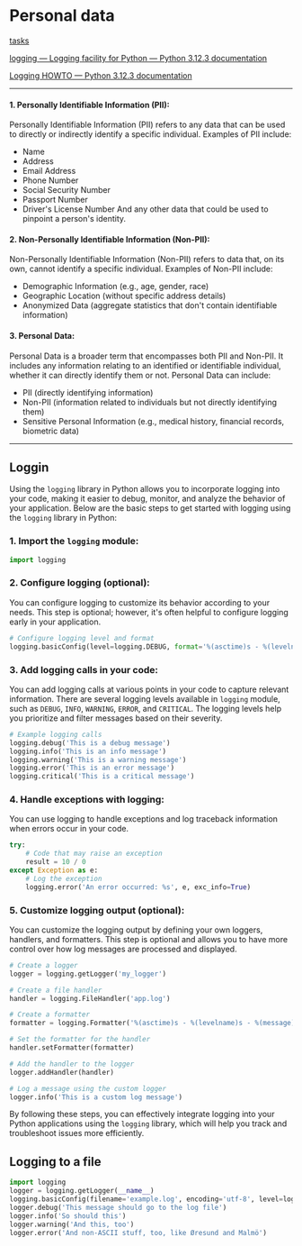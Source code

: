 # Personal data

[tasks](https://drive.google.com/file/d/13pskDFFqeyNlqmQtQvecGoiVKzyBLuEP/view?usp=drive_link)

[logging — Logging facility for Python — Python 3.12.3 documentation](https://docs.python.org/3/library/logging.html)

[Logging HOWTO — Python 3.12.3 documentation](https://docs.python.org/3/howto/logging.html#logging-basic-tutorial)

---

#### 1. Personally Identifiable Information (PII):

Personally Identifiable Information (PII) refers to any data that can be used to directly or indirectly identify a specific individual. Examples of PII include:

- Name
- Address
- Email Address
- Phone Number
- Social Security Number
- Passport Number
- Driver's License Number
  And any other data that could be used to pinpoint a person's identity.

#### 2. Non-Personally Identifiable Information (Non-PII):

Non-Personally Identifiable Information (Non-PII) refers to data that, on its own, cannot identify a specific individual. Examples of Non-PII include:

- Demographic Information (e.g., age, gender, race)
- Geographic Location (without specific address details)
- Anonymized Data (aggregate statistics that don't contain identifiable information)

#### 3. Personal Data:

Personal Data is a broader term that encompasses both PII and Non-PII. It includes any information relating to an identified or identifiable individual, whether it can directly identify them or not. Personal Data can include:

- PII (directly identifying information)
- Non-PII (information related to individuals but not directly identifying them)
- Sensitive Personal Information (e.g., medical history, financial records, biometric data)

---

## Loggin

Using the `logging` library in Python allows you to incorporate logging into your code, making it easier to debug, monitor, and analyze the behavior of your application. Below are the basic steps to get started with logging using the `logging` library in Python:

### 1. Import the `logging` module:

```python
import logging
```

### 2. Configure logging (optional):

You can configure logging to customize its behavior according to your needs. This step is optional; however, it's often helpful to configure logging early in your application.

```python
# Configure logging level and format
logging.basicConfig(level=logging.DEBUG, format='%(asctime)s - %(levelname)s - %(message)s')
```

### 3. Add logging calls in your code:

You can add logging calls at various points in your code to capture relevant information. There are several logging levels available in `logging` module, such as `DEBUG`, `INFO`, `WARNING`, `ERROR`, and `CRITICAL`. The logging levels help you prioritize and filter messages based on their severity.

```python
# Example logging calls
logging.debug('This is a debug message')
logging.info('This is an info message')
logging.warning('This is a warning message')
logging.error('This is an error message')
logging.critical('This is a critical message')
```

### 4. Handle exceptions with logging:

You can use logging to handle exceptions and log traceback information when errors occur in your code.

```python
try:
    # Code that may raise an exception
    result = 10 / 0
except Exception as e:
    # Log the exception
    logging.error('An error occurred: %s', e, exc_info=True)
```

### 5. Customize logging output (optional):

You can customize the logging output by defining your own loggers, handlers, and formatters. This step is optional and allows you to have more control over how log messages are processed and displayed.

```python
# Create a logger
logger = logging.getLogger('my_logger')

# Create a file handler
handler = logging.FileHandler('app.log')

# Create a formatter
formatter = logging.Formatter('%(asctime)s - %(levelname)s - %(message)s')

# Set the formatter for the handler
handler.setFormatter(formatter)

# Add the handler to the logger
logger.addHandler(handler)

# Log a message using the custom logger
logger.info('This is a custom log message')
```

By following these steps, you can effectively integrate logging into your Python applications using the `logging` library, which will help you track and troubleshoot issues more efficiently.

## Logging to a file

```python
import logging
logger = logging.getLogger(__name__)
logging.basicConfig(filename='example.log', encoding='utf-8', level=logging.DEBUG)
logger.debug('This message should go to the log file')
logger.info('So should this')
logger.warning('And this, too')
logger.error('And non-ASCII stuff, too, like Øresund and Malmö')
```

####
